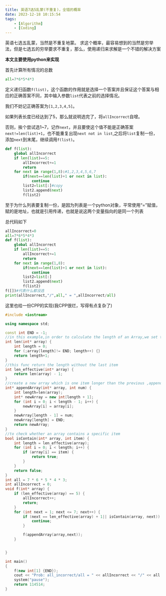 ```yaml
---
title: 英语7选5乱蒙(不重复)，全错的概率
date: 2023-12-18 10:15:54
tags: 
    - [Algorithm]
    - [Coding]
---
```


英语七选五乱蒙，当然是不重复地蒙。
求这个概率，最容易想到的当然是穷举法，但是七选五的穷举要求不重复，那么，使用递归来求解是一个不错的解决方案
<!--more-->

**本文主要使用python来实现**

首先计算所有情况的总数
```py
all=7*6*5*4*3
```
定义递归函数`f(list)`，这个函数的作用就是选择一个答案并且保证这个答案与相应的正确答案不同，其中输入参数`list`代表之前的选择情况。

我们不妨记正确答案为`[1,2,3,4,5]`。

如果列表长度已经达到了5，那么就说明选完了，将`allIncorrect`自增。

否则，挨个尝试选1~7，记作`next`，并且要使这个值不能是正确答案`next!=len(list)+1`，也不能重复出现`next not in list`,之后将`list`复制一份，添加`next`到末尾，继续调用`f(list)`。
```py
def f(list):
    global allIncorrect
    if len(list)==5:
        allIncorrect+=1
        return
    for next in range(1,8):#1,2,3,4,5,6,7
        if(next==len(list)+1 or next in list):
            continue
        list2=list[:]#copy
        list2.append(next)
        f(list2)
```

至于为什么列表要复制一份，是因为列表是一个python对象，平常使用“=”赋值，赋的是地址，也就是引用传递，也就是说这两个变量指向的是同一个列表

总代码如下
```py
allIncorrect=0
all=7*6*5*4*3
def f(list):
    global allIncorrect
    if len(list)==5:
        allIncorrect+=1
        return
    for next in range(1,8):
        if(next==len(list)+1 or next in list):
            continue
        list2=list[:]
        list2.append(next)
        f(list2)
f([])#代表什么都没选
print(allIncorrect,"/",all," = ",allIncorrect/all)
```

这里也给一份CPP的实现(我CPP很烂，写得有点复杂了)
```cpp
#include <iostream>

using namespace std;

const int END = -1;
//in this example,in order to calculate the length of an Array,we set the last item to -1 manully.
int len(int* array) {
    int length = 0;
    for (;array[length]!= END; length++) {}
    return length+1;
}
//this func return the length without the last item
int len_effective(int* array) {
    return len(array) - 1;
}
//create a new array which is one item longer than the previous ,append the num to the effective last
int* appendArray(int* array, int num) {
    int length=len(array);
    int* newArray = new int[length + 1];
    for (int i = 0; i < length - 1; i++) {
        newArray[i] = array[i];
    }
    newArray[length - 1] = num;
    newArray[length] = END;
    return newArray;
}
//to check whether an array contains a specific item
bool isContain(int* array, int item) {
    int length = len_effective(array);
    for (int i = 0; i < length; i++) {
        if (array[i] == item) {
            return true;
        }
    }
    return false;
}
int all = 7 * 6 * 5 * 4 * 3;
int allIncorrect = 0;
void f(int* array) {
    if (len_effective(array) == 5) {
        allIncorrect++;
        return;
    }
    for (int next = 1; next <= 7; next++) {
        if (next == len_effective(array) + 1|| isContain(array, next)) {
            continue;
        }

        f(appendArray(array,next));
    }


}

int main()
{
    f(new int[1] {END});
    cout << "Prob: all_incorrect/all = " << allIncorrect << "/" << all << " = " << (float)allIncorrect / all<<endl;
    system("pause");
    return 114514;
}
```